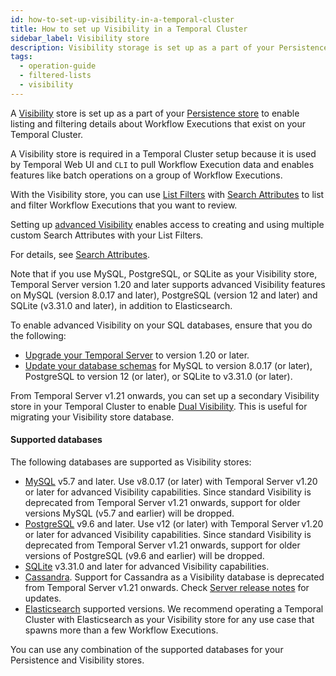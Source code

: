 ```yaml
---
id: how-to-set-up-visibility-in-a-temporal-cluster
title: How to set up Visibility in a Temporal Cluster
sidebar_label: Visibility store
description: Visibility storage is set up as a part of your Persistence store to enable listing and filtering details about Worklfow Executions that exist on your Temporal Cluster.
tags:
  - operation-guide
  - filtered-lists
  - visibility
---
```


A [Visibility](/concepts/what-is-visibility) store is set up as a part of your [Persistence store](/concepts/what-is-a-temporal-cluster#persistence) to enable listing and filtering details about Workflow Executions that exist on your Temporal Cluster.

A Visibility store is required in a Temporal Cluster setup because it is used by Temporal Web UI and `CLI` to pull Workflow Execution data and enables features like batch operations on a group of Workflow Executions.

With the Visibility store, you can use [List Filters](/concepts/what-is-a-list-filter) with [Search Attributes](/concepts/what-is-a-search-attribute) to list and filter Workflow Executions that you want to review.

Setting up [advanced Visibility](/concepts/what-is-advanced-visibility) enables access to creating and using multiple custom Search Attributes with your List Filters.

For details, see [Search Attributes](/concepts/what-is-a-search-attribute).

Note that if you use MySQL, PostgreSQL, or SQLite as your Visibility store, Temporal Server version 1.20 and later supports advanced Visibility features on MySQL (version 8.0.17 and later), PostgreSQL (version 12 and later) and SQLite (v3.31.0 and later), in addition to Elasticsearch.

To enable advanced Visibility on your SQL databases, ensure that you do the following:

- [Upgrade your Temporal Server](/clusters/how-to-upgrade-the-temporal-server-version) to version 1.20 or later.
- [Update your database schemas](/clusters/how-to-upgrade-the-temporal-server-version#upgrade-mysql-or-postgresql-schema) for MySQL to version 8.0.17 (or later), PostgreSQL to version 12 (or later), or SQLite to v3.31.0 (or later).

From Temporal Server v1.21 onwards, you can set up a secondary Visibility store in your Temporal Cluster to enable [Dual Visibility](/concepts/what-is-dual-visibility). This is useful for migrating your Visibility store database.

#### Supported databases

The following databases are supported as Visibility stores:

- [MySQL](/clusters/how-to-set-up-mysql-visibility-store) v5.7 and later.
  Use v8.0.17 (or later) with Temporal Server v1.20 or later for advanced Visibility capabilities.
  Since standard Visibility is deprecated from Temporal Server v1.21 onwards, support for older versions MySQL (v5.7 and earlier) will be dropped.
- [PostgreSQL](/clusters/how-to-set-up-postgresql-visibility-store) v9.6 and later.
  Use v12 (or later) with Temporal Server v1.20 or later for advanced Visibility capabilities.
  Since standard Visibility is deprecated from Temporal Server v1.21 onwards, support for older versions of PostgreSQL (v9.6 and earlier) will be dropped.
- [SQLite](/clusters/how-to-set-up-sqlite-visibility-store) v3.31.0 and later for advanced Visibility capabilities.
- [Cassandra](/clusters/how-to-set-up-cassandra-visibility-store). Support for Cassandra as a Visibility database is deprecated from Temporal Server v1.21 onwards. Check [Server release notes](https://github.com/temporalio/temporal/releases) for updates.
- [Elasticsearch](/clusters/how-to-integrate-elasticsearch-into-a-temporal-cluster) supported versions.
  We recommend operating a Temporal Cluster with Elasticsearch as your Visibility store for any use case that spawns more than a few Workflow Executions.

You can use any combination of the supported databases for your Persistence and Visibility stores.
